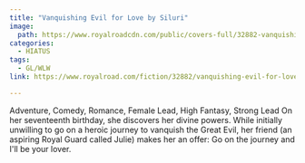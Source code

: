 ```yaml
---
title: "Vanquishing Evil for Love by Siluri"
image:
  path: https://www.royalroadcdn.com/public/covers-full/32882-vanquishing-evil-for-love.jpg
categories:
  - HIATUS
tags:
  - GL/WLW
link: https://www.royalroad.com/fiction/32882/vanquishing-evil-for-love

---
```

Adventure, Comedy, Romance, Female Lead, High Fantasy, Strong Lead
On her seventeenth birthday, she discovers her divine powers. While initially unwilling to go on a heroic journey to vanquish the Great Evil, her friend (an aspiring Royal Guard called Julie) makes her an offer: Go on the journey and I'll be your lover.

